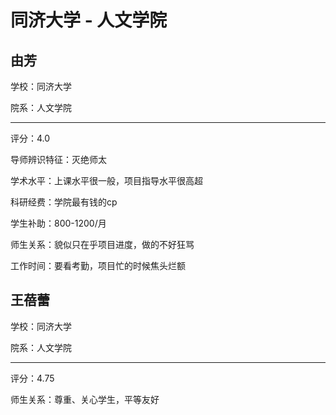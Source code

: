 # 同济大学 - 人文学院

## 由芳

学校：同济大学

院系：人文学院

* * *

评分：4.0

导师辨识特征：灭绝师太

学术水平：上课水平很一般，项目指导水平很高超

科研经费：学院最有钱的cp

学生补助：800-1200/月

师生关系：貌似只在乎项目进度，做的不好狂骂

工作时间：要看考勤，项目忙的时候焦头烂额

## 王蓓蕾

学校：同济大学

院系：人文学院

* * *

评分：4.75

师生关系：尊重、关心学生，平等友好